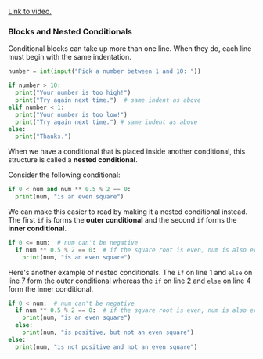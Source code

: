 [Link to video.](https://www.youtube.com/watch?v=Ao1-BJJG_II&list=PLVD25niNi0Bkf2psAf7PzB1SV068XyNPo&index=19)

### Blocks and Nested Conditionals

Conditional blocks can take up more than one line. When they do, each line must begin with the same indentation.

```python
number = int(input("Pick a number between 1 and 10: "))

if number > 10:
  print("Your number is too high!")
  print("Try again next time.")  # same indent as above
elif number < 1:
  print("Your number is too low!")
  print("Try again next time.") # same indent as above
else:
  print("Thanks.")
```

When we have a conditional that is placed inside another conditional, this structure is called a **nested conditional**. 

Consider the following conditional:

```python
if 0 < num and num ** 0.5 % 2 == 0:
  print(num, "is an even square")
```

We can make this easier to read by making it a nested conditional instead. The first `if` is forms the **outer conditional** and the second `if` forms the **inner conditional**.

```python
if 0 <= num:  # num can't be negative
  if num ** 0.5 % 2 == 0:  # if the square root is even, num is also even
    print(num, "is an even square")
```

Here's another example of nested conditionals. The `if` on line 1 and `else` on line 7 form the outer conditional whereas the `if` on line 2 and `else` on line 4 form the inner conditional.

```python
if 0 < num:  # num can't be negative
  if num ** 0.5 % 2 == 0:  # if the square root is even, num is also even
    print(num, "is an even square")
  else:
    print(num, "is positive, but not an even square")
else: 
  print(num, "is not positive and not an even square")
```


